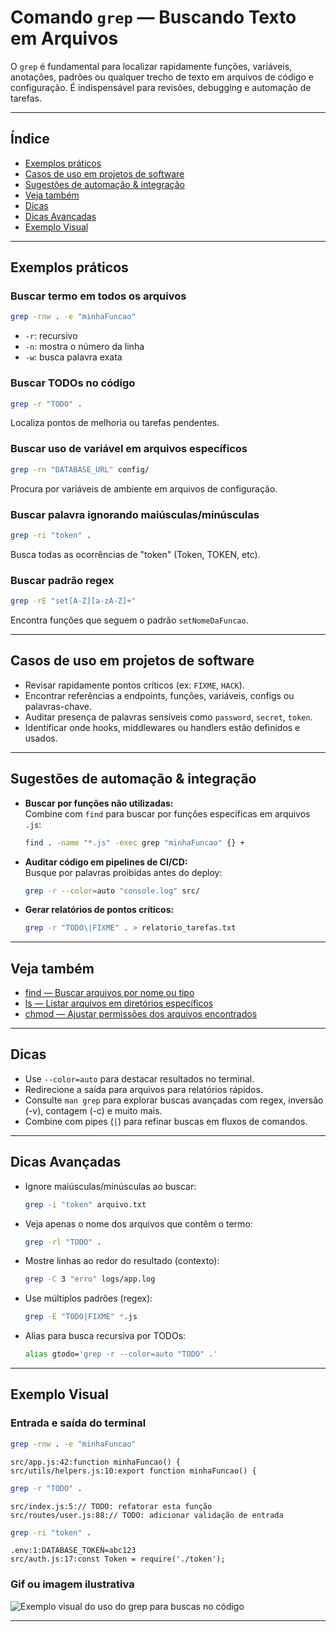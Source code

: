 # Comando `grep` — Buscando Texto em Arquivos

O `grep` é fundamental para localizar rapidamente funções, variáveis, anotações, padrões ou qualquer trecho de texto em arquivos de código e configuração. É indispensável para revisões, debugging e automação de tarefas.

---

## Índice

- [Exemplos práticos](#exemplos-práticos)
- [Casos de uso em projetos de software](#casos-de-uso-em-projetos-de-software)
- [Sugestões de automação & integração](#sugestões-de-automação--integração)
- [Veja também](#veja-também)
- [Dicas](#dicas)
- [Dicas Avançadas](#dicas-avançadas)
- [Exemplo Visual](#exemplo-visual)

---

## Exemplos práticos

### Buscar termo em todos os arquivos

```bash
grep -rnw . -e "minhaFuncao"
```
- `-r`: recursivo
- `-n`: mostra o número da linha
- `-w`: busca palavra exata

### Buscar TODOs no código

```bash
grep -r "TODO" .
```
Localiza pontos de melhoria ou tarefas pendentes.

### Buscar uso de variável em arquivos específicos

```bash
grep -rn "DATABASE_URL" config/
```
Procura por variáveis de ambiente em arquivos de configuração.

### Buscar palavra ignorando maiúsculas/minúsculas

```bash
grep -ri "token" .
```
Busca todas as ocorrências de "token" (Token, TOKEN, etc).

### Buscar padrão regex

```bash
grep -rE "set[A-Z][a-zA-Z]+"
```
Encontra funções que seguem o padrão `setNomeDaFuncao`.

---

## Casos de uso em projetos de software

- Revisar rapidamente pontos críticos (ex: `FIXME`, `HACK`).
- Encontrar referências a endpoints, funções, variáveis, configs ou palavras-chave.
- Auditar presença de palavras sensíveis como `password`, `secret`, `token`.
- Identificar onde hooks, middlewares ou handlers estão definidos e usados.

---

## Sugestões de automação & integração

- **Buscar por funções não utilizadas:**  
  Combine com `find` para buscar por funções específicas em arquivos `.js`:
  ```bash
  find . -name "*.js" -exec grep "minhaFuncao" {} +
  ```
- **Auditar código em pipelines de CI/CD:**  
  Busque por palavras proibidas antes do deploy:
  ```bash
  grep -r --color=auto "console.log" src/
  ```
- **Gerar relatórios de pontos críticos:**  
  ```bash
  grep -r "TODO\|FIXME" . > relatorio_tarefas.txt
  ```

---

## Veja também

- [find — Buscar arquivos por nome ou tipo](find.md)
- [ls — Listar arquivos em diretórios específicos](ls.md)
- [chmod — Ajustar permissões dos arquivos encontrados](chmod.md)

---

## Dicas

- Use `--color=auto` para destacar resultados no terminal.
- Redirecione a saída para arquivos para relatórios rápidos.
- Consulte `man grep` para explorar buscas avançadas com regex, inversão (-v), contagem (-c) e muito mais.
- Combine com pipes (`|`) para refinar buscas em fluxos de comandos.

---

## Dicas Avançadas

- Ignore maiúsculas/minúsculas ao buscar:
  ```bash
  grep -i "token" arquivo.txt
  ```

- Veja apenas o nome dos arquivos que contêm o termo:
  ```bash
  grep -rl "TODO" .
  ```

- Mostre linhas ao redor do resultado (contexto):
  ```bash
  grep -C 3 "erro" logs/app.log
  ```

- Use múltiplos padrões (regex):
  ```bash
  grep -E "TODO|FIXME" *.js
  ```

- Alias para busca recursiva por TODOs:
  ```bash
  alias gtodo='grep -r --color=auto "TODO" .'
  ```

---

## Exemplo Visual

### Entrada e saída do terminal

```bash
grep -rnw . -e "minhaFuncao"
```
```
src/app.js:42:function minhaFuncao() {
src/utils/helpers.js:10:export function minhaFuncao() {
```

```bash
grep -r "TODO" .
```
```
src/index.js:5:// TODO: refatorar esta função
src/routes/user.js:88:// TODO: adicionar validação de entrada
```

```bash
grep -ri "token" .
```
```
.env:1:DATABASE_TOKEN=abc123
src/auth.js:17:const Token = require('./token');
```

### Gif ou imagem ilustrativa

![Exemplo visual do uso do grep para buscas no código](../assets/grep-exemplo.gif)

---